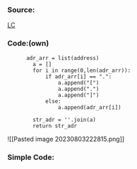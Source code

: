 
### Source:
[LC](https://leetcode.com/problems/defanging-an-ip-address/description/)

### Code:(own)

```
      adr_arr = list(address)
        a = []
        for i in range(0,len(adr_arr)):
            if adr_arr[i] == ".":
                a.append("[")
                a.append(".")
                a.append("]")
            else:
                a.append(adr_arr[i])

        str_adr = ''.join(a)
        return str_adr
```


![[Pasted image 20230803222815.png]]

### Simple Code:

```

```